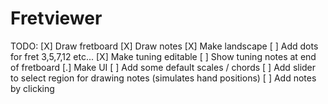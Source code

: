 Fretviewer
==========


TODO:
[X] Draw fretboard
[X] Draw notes
[X] Make landscape
[ ] Add dots for fret 3,5,7,12 etc...
[X] Make tuning editable
[ ] Show tuning notes at end of fretboard
[.] Make UI
[ ] Add some default scales / chords
[ ] Add slider to select region for drawing notes (simulates hand positions)
[ ] Add notes by clicking
